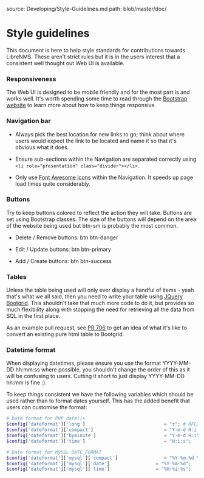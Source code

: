 source: Developing/Style-Guidelines.md
path: blob/master/doc/

# Style guidelines

This document is here to help style standards for contributions
towards LibreNMS. These aren't strict rules but it is in the users
interest that a consistent well thought out Web UI is available.

### Responsiveness

The Web UI is designed to be mobile friendly and for the most part is
and works well. It's worth spending some time to read through the
[Bootstrap website](http://getbootstrap.com/css/#grid) to learn more
about how to keep things responsive.

### Navigation bar

- Always pick the best location for new links to go; think about where
  users would expect the link to be located and name it so that it's
  obvious what it does.

- Ensure sub-sections within the Navigation are separated correctly
  using `<li role="presentation" class="divider"></li>`.

- Only use [Font Awesome icons](http://fontawesome.io/icons/) within the Navigation. It speeds up page load times quite considerably.

### Buttons

Try to keep buttons colored to reflect the action they will
take. Buttons are set using Bootstrap classes. The size of the buttons
will depend on the area of the website being used but btn-sm is
probably the most common.

- Delete / Remove buttons: btn btn-danger

- Edit / Update buttons: btn btn-primary

- Add / Create buttons: btn btn-success

### Tables

Unless the table being used will only ever display a handful of
items - yeah that's what we all said, then you need to write your
table using [JQuery Bootgrid](http://www.jquery-bootgrid.com/). This
shouldn't take that much more code to do it, but provides so much
flexibility along with stopping the need for retrieving all the data
from SQL in the first place.

As an example pull request, see [PR
706](https://github.com/librenms/librenms/pull/706/files) to get an
idea of what it's like to convert an existing pure html table to Bootgrid.

### Datetime format

When displaying datetimes, please ensure you use the format YYYY-MM-DD
hh:mm:ss where possible, you shouldn't change the order of this as it
will be confusing to users. Cutting it short to just display
YYYY-MM-DD hh:mm is fine :).

To keep things consistent we have the following variables which should
be used rather than to format dates yourself. This has the added
benefit that users can customise the format:

```php
# Date format for PHP date()s
$config['dateformat']['long']                             = "r"; # RFC2822 style
$config['dateformat']['compact']                          = "Y-m-d H:i:s";
$config['dateformat']['byminute']                         = "Y-m-d H:i";
$config['dateformat']['time']                             = "H:i:s";

# Date format for MySQL DATE_FORMAT
$config['dateformat']['mysql']['compact']                 = "%Y-%m-%d %H:%i:%s";
$config['dateformat']['mysql']['date']                 = "%Y-%m-%d";
$config['dateformat']['mysql']['time']                 = "%H:%i:%s";
```
